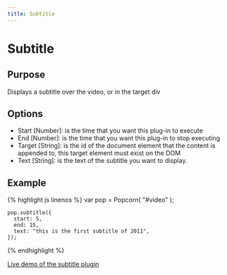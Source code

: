 ```yaml
---
title: Subtitle
---
```

# Subtitle #

## Purpose ##

Displays a subtitle over the video, or in the target div

## Options ##

* Start \[Number\]: is the time that you want this plug-in to execute
* End \[Number\]: is the time that you want this plug-in to stop executing
* Target \[String\]: is the id of the document element that the content is appended to, this target element must exist on the DOM
* Text \[String\]: is the text of the subtitle you want to display.

## Example ##

{% highlight js linenos %}
    var pop = Popcorn( "#video" );

    pop.subtitle({
      start: 5,
      end: 15,
      text: "this is the first subtitle of 2011",
    });
{% endhighlight %}

[Live demo of the subtitle plugin](http://jsfiddle.net/popcornjs/p8Kbs/1/)
